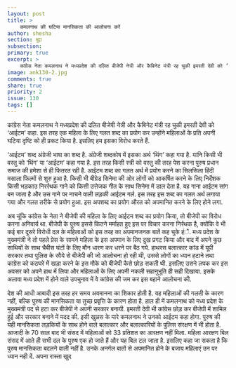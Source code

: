 ```yaml
---
layout: post
title: >
    कमलनाथ की घटिया मानसिकता की आलोचना करें
author: shesha
section: मुद्दा
subsection:
primary: true
excerpt: >
    कांग्रेस नेता कमलनाथ ने मध्यप्रदेश की दलित बीजेपी नेत्री और कैबिनेट मंत्री रह चुकी इमरती देवी को ‘आईटम’ कहा. इस तरह एक महिला के लिए गलत शब्द का प्रयोग कर उन्होंने महिलाओं के प्रति अपनी घटिया दृष्टि को ही प्रकट किया है.
image: ank130-2.jpg
comments: true
share: true
priority: 2
issue: 130
tags: []
---
```


कांग्रेस नेता कमलनाथ ने मध्यप्रदेश की दलित बीजेपी नेत्री और कैबिनेट मंत्री रह चुकी इमरती देवी को ‘आईटम’ कहा. इस तरह एक महिला के लिए गलत शब्द का प्रयोग कर उन्होंने महिलाओं के प्रति अपनी घटिया दृष्टि को ही प्रकट किया है. इसलिए हम इसका विरोध करते हैं.

‘आईटम’ शब्द अंग्रेजी भाषा का शब्द है. अंग्रेजी शब्दकोष में इसका अर्थ ‘थिंग’ कहा गया है. यानि किसी भी वस्तु को ‘थिंग’ या ‘आईटम’ कहा गया है. इस तरह किसी स्त्री को वस्तु की तरह पेश करना पुरुष प्रधान समाज की हमेशा से ही फितरत रही है. आईटम शब्द का गलत अर्थ में प्रयोग करने का सिलसिला हिंदी मसाला फिल्मों से शुरु हुआ है. किसी भी बीग्रेड सिनेमा की ओर लोगों को आकर्षित करने के लिए निर्देशक किसी भड़काउ निरर्रथक गाने को किसी उत्तेजक गीत के साथ सिनेमा में डाल देता है. यह गाना आईटम सांग बन जाता है और उस गाने पर नाचने वाली लड़की आईटम गर्ल. इस तरह इस शब्द का गलत अर्थ लगाया गया और गलत तरीके से प्रयोग हुआ. इस अपशब्द का प्रयोग औरत को अपमानित करने के लिए होने लगा.

अब चूंकि कांग्रेस के नेता ने बीजेपी की महिला के लिए आईटम शब्द का प्रयोग किया, तो बीजेपी का विरोध करना अनिवार्य था. बीजेपी के पुरुष इससे कितने मर्माहत हुए इस पर विचार करना निर्रथक है, क्योंकि वे भी कई बार दूसरे विरोधी दल के महिलाओं को इस तरह का अपमानजनक बातें कह चुके हंै. मध्य प्रदेश के मुख्यमंत्री ने तो पहले प्रेस के सामने महिला के इस अपमान के लिए दुख प्रगट किया और बाद में अपने कुछ साथियों के साथ चैबीस घंटों के लिए मौन धारण कर धरने पर बैठ गये. हाथरस बलात्कार कांड में यूपी सरकार तथा पुलिस के रवैये से बीजेपी की जो आलोचना हो रही थी, उससे लोगों का ध्यान हटाने तथा कांग्रेस को कठघरे में खड़ा करने के  इस मौके को बीजेपी कैसे छोड़ सकती थी. इसलिए उसने लपक कर इस अवसर को अपने हाथ में लिया और महिलाओं के लिए अपनी नकली सहानुभूति ही सही दिखाया. इसके अलावा मध्य प्रदेश में होने वाले उपचुनाव में वे कांग्रेस की जम कर इस बहाने आलोचना की.

देश की आधी आबादी इस तरह हर समय अवमानना का शिकार होती है. यह महिलाओं की गलती के कारण नहीं, बल्कि पुरुष की मानसिकता या तुच्छ प्रवृत्ति के कारण होता है. हाल ही में कमलनाथ को मध्य प्रदेश के मुख्यमंत्री पद से हटा कर बीजेपी ने अपनी सरकार बनायी. इमरती देवी भी कांग्रेस छोड़ कर बीजेपी में शामिल हुई और सरकार बनाने में मदद की. इसी खुन्नस के मारे कमलनाथ ने उनको आईटम कहा होगा. पुरुष की यही मानसिकता लड़कियों के साथ होने वाले बलात्कार और बलात्कारियों के पुलिस संरक्षण में भी होता है. आजादी के 70 साल बाद भी संसद में महिलाओं को 33 प्रतिशत का आरक्षण नहीं मिला. महिला आरक्षण बिल संसद में आते ही सभी दल के पुरुष एक हो जाते हैं और यह बिल टल जाता है. इसलिए कहा जा सकता है कि पुरुष मानसिकता बदलने वाली नहीं है. उनके अनर्गल बातों से अपमानित होने के बजाय महिलाएं उन पर ध्यान नही दें. अपना रास्ता खुद  